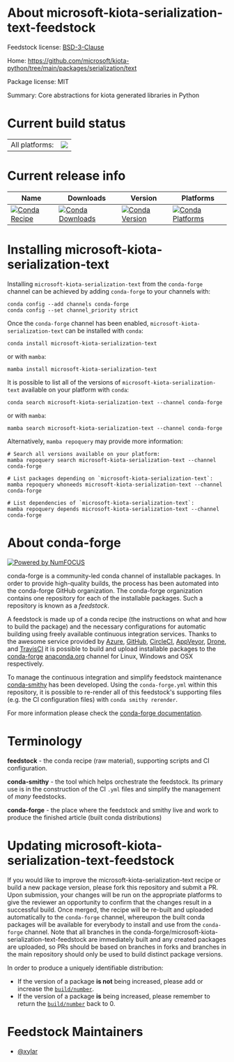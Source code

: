 About microsoft-kiota-serialization-text-feedstock
==================================================

Feedstock license: [BSD-3-Clause](https://github.com/conda-forge/microsoft-kiota-serialization-text-feedstock/blob/main/LICENSE.txt)

Home: https://github.com/microsoft/kiota-python/tree/main/packages/serialization/text

Package license: MIT

Summary: Core abstractions for kiota generated libraries in Python

Current build status
====================


<table><tr><td>All platforms:</td>
    <td>
      <a href="https://dev.azure.com/conda-forge/feedstock-builds/_build/latest?definitionId=23825&branchName=main">
        <img src="https://dev.azure.com/conda-forge/feedstock-builds/_apis/build/status/microsoft-kiota-serialization-text-feedstock?branchName=main">
      </a>
    </td>
  </tr>
</table>

Current release info
====================

| Name | Downloads | Version | Platforms |
| --- | --- | --- | --- |
| [![Conda Recipe](https://img.shields.io/badge/recipe-microsoft--kiota--serialization--text-green.svg)](https://anaconda.org/conda-forge/microsoft-kiota-serialization-text) | [![Conda Downloads](https://img.shields.io/conda/dn/conda-forge/microsoft-kiota-serialization-text.svg)](https://anaconda.org/conda-forge/microsoft-kiota-serialization-text) | [![Conda Version](https://img.shields.io/conda/vn/conda-forge/microsoft-kiota-serialization-text.svg)](https://anaconda.org/conda-forge/microsoft-kiota-serialization-text) | [![Conda Platforms](https://img.shields.io/conda/pn/conda-forge/microsoft-kiota-serialization-text.svg)](https://anaconda.org/conda-forge/microsoft-kiota-serialization-text) |

Installing microsoft-kiota-serialization-text
=============================================

Installing `microsoft-kiota-serialization-text` from the `conda-forge` channel can be achieved by adding `conda-forge` to your channels with:

```
conda config --add channels conda-forge
conda config --set channel_priority strict
```

Once the `conda-forge` channel has been enabled, `microsoft-kiota-serialization-text` can be installed with `conda`:

```
conda install microsoft-kiota-serialization-text
```

or with `mamba`:

```
mamba install microsoft-kiota-serialization-text
```

It is possible to list all of the versions of `microsoft-kiota-serialization-text` available on your platform with `conda`:

```
conda search microsoft-kiota-serialization-text --channel conda-forge
```

or with `mamba`:

```
mamba search microsoft-kiota-serialization-text --channel conda-forge
```

Alternatively, `mamba repoquery` may provide more information:

```
# Search all versions available on your platform:
mamba repoquery search microsoft-kiota-serialization-text --channel conda-forge

# List packages depending on `microsoft-kiota-serialization-text`:
mamba repoquery whoneeds microsoft-kiota-serialization-text --channel conda-forge

# List dependencies of `microsoft-kiota-serialization-text`:
mamba repoquery depends microsoft-kiota-serialization-text --channel conda-forge
```


About conda-forge
=================

[![Powered by
NumFOCUS](https://img.shields.io/badge/powered%20by-NumFOCUS-orange.svg?style=flat&colorA=E1523D&colorB=007D8A)](https://numfocus.org)

conda-forge is a community-led conda channel of installable packages.
In order to provide high-quality builds, the process has been automated into the
conda-forge GitHub organization. The conda-forge organization contains one repository
for each of the installable packages. Such a repository is known as a *feedstock*.

A feedstock is made up of a conda recipe (the instructions on what and how to build
the package) and the necessary configurations for automatic building using freely
available continuous integration services. Thanks to the awesome service provided by
[Azure](https://azure.microsoft.com/en-us/services/devops/), [GitHub](https://github.com/),
[CircleCI](https://circleci.com/), [AppVeyor](https://www.appveyor.com/),
[Drone](https://cloud.drone.io/welcome), and [TravisCI](https://travis-ci.com/)
it is possible to build and upload installable packages to the
[conda-forge](https://anaconda.org/conda-forge) [anaconda.org](https://anaconda.org/)
channel for Linux, Windows and OSX respectively.

To manage the continuous integration and simplify feedstock maintenance
[conda-smithy](https://github.com/conda-forge/conda-smithy) has been developed.
Using the ``conda-forge.yml`` within this repository, it is possible to re-render all of
this feedstock's supporting files (e.g. the CI configuration files) with ``conda smithy rerender``.

For more information please check the [conda-forge documentation](https://conda-forge.org/docs/).

Terminology
===========

**feedstock** - the conda recipe (raw material), supporting scripts and CI configuration.

**conda-smithy** - the tool which helps orchestrate the feedstock.
                   Its primary use is in the construction of the CI ``.yml`` files
                   and simplify the management of *many* feedstocks.

**conda-forge** - the place where the feedstock and smithy live and work to
                  produce the finished article (built conda distributions)


Updating microsoft-kiota-serialization-text-feedstock
=====================================================

If you would like to improve the microsoft-kiota-serialization-text recipe or build a new
package version, please fork this repository and submit a PR. Upon submission,
your changes will be run on the appropriate platforms to give the reviewer an
opportunity to confirm that the changes result in a successful build. Once
merged, the recipe will be re-built and uploaded automatically to the
`conda-forge` channel, whereupon the built conda packages will be available for
everybody to install and use from the `conda-forge` channel.
Note that all branches in the conda-forge/microsoft-kiota-serialization-text-feedstock are
immediately built and any created packages are uploaded, so PRs should be based
on branches in forks and branches in the main repository should only be used to
build distinct package versions.

In order to produce a uniquely identifiable distribution:
 * If the version of a package **is not** being increased, please add or increase
   the [``build/number``](https://docs.conda.io/projects/conda-build/en/latest/resources/define-metadata.html#build-number-and-string).
 * If the version of a package **is** being increased, please remember to return
   the [``build/number``](https://docs.conda.io/projects/conda-build/en/latest/resources/define-metadata.html#build-number-and-string)
   back to 0.

Feedstock Maintainers
=====================

* [@xylar](https://github.com/xylar/)

